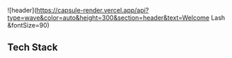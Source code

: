 ![header](https://capsule-render.vercel.app/api?type=wave&color=auto&height=300&section=header&text=Welcome Lash &fontSize=90)
## Tech Stack
